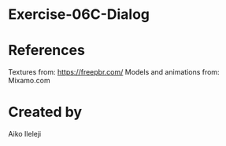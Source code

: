 # Exercise-06C-Dialog

# References

Textures from: https://freepbr.com/
Models and animations from: Mixamo.com

# Created by 
Aiko Ileleji
